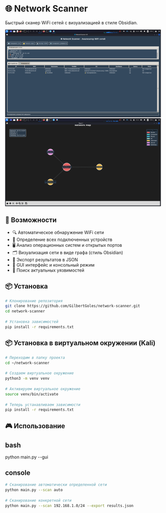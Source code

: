 # 🌐 Network Scanner

Быстрый сканер WiFi сетей с визуализацией в стиле Obsidian.

![Скрин1](images/Screenshot_2025-10-18_09_18_16.png)
![Скрин2](images/Screenshot_2025-10-18_09_18_30.png)

## 🚀 Возможности

- 🔍 Автоматическое обнаружение WiFi сети
- 📱 Определение всех подключенных устройств
- 🖥️ Анализ операционных систем и открытых портов
- 🗂️ Визуализация сети в виде графа (стиль Obsidian)
- 💾 Экспорт результатов в JSON
- 🎯 GUI интерфейс и консольный режим
- 🔪 Поиск актуальных уязвимостей


## 📦 Установка 

```bash
# Клонирование репозитория
git clone https://github.com/GilbertGoles/network-scanner.git
cd network-scanner

# Установка зависимостей
pip install -r requirements.txt
```

## 📦 Установка в виртуальном окружении (Kali)

```bash
# Переходим в папку проекта
cd ~/network-scanner

# Создаем виртуальное окружение
python3 -m venv venv

# Активируем виртуальное окружение
source venv/bin/activate

# Теперь устанавливаем зависимости
pip install -r requirements.txt
```

## 🎮 Использование

## bash

python main.py --gui

## console

```bash
# Сканирование автоматически определенной сети
python main.py --scan auto

# Сканирование конкретной сети
python main.py --scan 192.168.1.0/24 --export results.json
```
